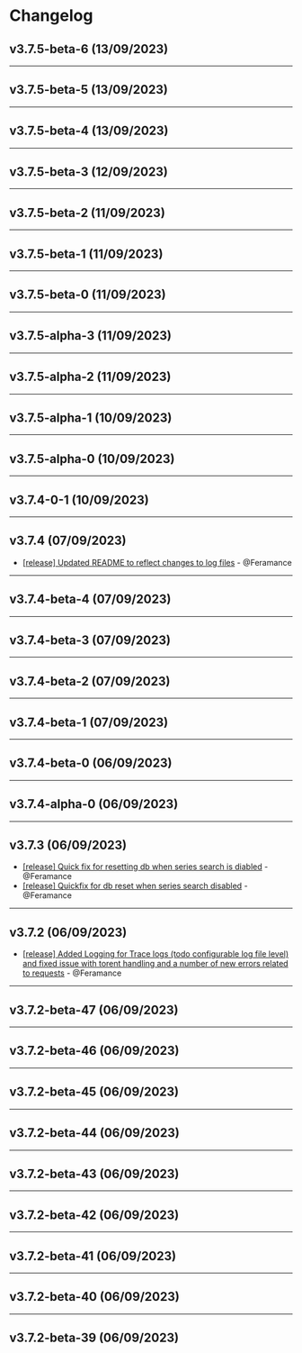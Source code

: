 # Changelog

## v3.7.5-beta-6 (13/09/2023)

---

## v3.7.5-beta-5 (13/09/2023)

---

## v3.7.5-beta-4 (13/09/2023)

---

## v3.7.5-beta-3 (12/09/2023)

---

## v3.7.5-beta-2 (11/09/2023)

---

## v3.7.5-beta-1 (11/09/2023)

---

## v3.7.5-beta-0 (11/09/2023)

---

## v3.7.5-alpha-3 (11/09/2023)

---

## v3.7.5-alpha-2 (11/09/2023)

---

## v3.7.5-alpha-1 (10/09/2023)

---

## v3.7.5-alpha-0 (10/09/2023)

---

## v3.7.4-0-1 (10/09/2023)

---

## v3.7.4 (07/09/2023)
- [[release] Updated README to reflect changes to log files](https://github.com/Feramance/qBitrr/commit/95173eb1be8efd2a6de05c83ab707fbb2efa21fc) - @Feramance

---

## v3.7.4-beta-4 (07/09/2023)

---

## v3.7.4-beta-3 (07/09/2023)

---

## v3.7.4-beta-2 (07/09/2023)

---

## v3.7.4-beta-1 (07/09/2023)

---

## v3.7.4-beta-0 (06/09/2023)

---

## v3.7.4-alpha-0 (06/09/2023)

---

## v3.7.3 (06/09/2023)
- [[release] Quick fix for resetting db when series search is diabled](https://github.com/Feramance/qBitrr/commit/56e31336885fe37d88afac1659187ec3dd4af14c) - @Feramance
- [[release] Quickfix for db reset when series search disabled](https://github.com/Feramance/qBitrr/commit/3a440604c84414876874da46cadeb5f23b307824) - @Feramance
---

## v3.7.2 (06/09/2023)
- [[release] Added Logging for Trace logs (todo configurable log file level) and fixed issue with torent handling and a number of new errors related to requests](https://github.com/Feramance/qBitrr/commit/d882d0acb4f7a74c317df6e2cbd9098d09f281bc) - @Feramance

---

## v3.7.2-beta-47 (06/09/2023)

---

## v3.7.2-beta-46 (06/09/2023)

---

## v3.7.2-beta-45 (06/09/2023)

---

## v3.7.2-beta-44 (06/09/2023)

---

## v3.7.2-beta-43 (06/09/2023)

---

## v3.7.2-beta-42 (06/09/2023)

---

## v3.7.2-beta-41 (06/09/2023)

---

## v3.7.2-beta-40 (06/09/2023)

---

## v3.7.2-beta-39 (06/09/2023)
